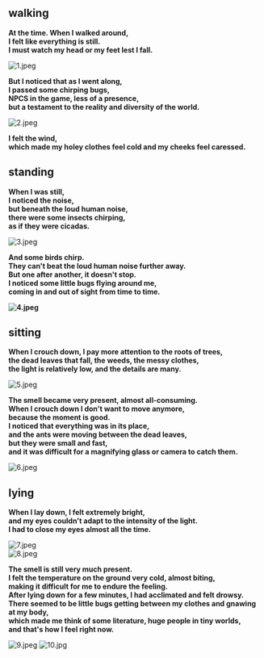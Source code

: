 ## walking

**At the time. When I walked around,   
I felt like everything is still.   
I must watch my head or my feet lest I fall.**  

![1.jpeg](https://github.com/xinxinwang233/wang-Xinyi-s-assignments/blob/main/04-exploration/1.jpeg)

**But I noticed that as I went along,   
I passed some chirping bugs,   
NPCS in the game, less of a presence,   
but a testament to the reality and diversity of the world.**  

![2.jpeg](https://github.com/xinxinwang233/wang-Xinyi-s-assignments/blob/main/04-exploration/2.jpeg)

**I felt the wind,   
which made my holey clothes feel cold and my cheeks feel caressed.**  

## standing
  
**When I was still,   
I noticed the noise,   
but beneath the loud human noise,   
there were some insects chirping,   
as if they were cicadas.**  

![3.jpeg](https://github.com/xinxinwang233/wang-Xinyi-s-assignments/blob/main/04-exploration/3.jpeg)  

**And some birds chirp.   
They can't beat the loud human noise further away.   
But one after another, it doesn't stop.   
I noticed some little bugs flying around me,   
coming in and out of sight from time to time.**

**![4.jpeg](https://github.com/xinxinwang233/wang-Xinyi-s-assignments/blob/main/04-exploration/4.jpeg)**

## sitting

**When I crouch down, I pay more attention to the roots of trees,    
the dead leaves that fall, the weeds, the messy clothes,   
the light is relatively low, and the details are many.**

![5.jpeg](https://github.com/xinxinwang233/wang-Xinyi-s-assignments/blob/main/04-exploration/5.jpeg)

**The smell became very present, almost all-consuming.   
When I crouch down I don't want to move anymore,   
because the moment is good.   
I noticed that everything was in its place,   
and the ants were moving between the dead leaves,   
but they were small and fast,   
and it was difficult for a magnifying glass or camera to catch them.**  

![6.jpeg](https://github.com/xinxinwang233/wang-Xinyi-s-assignments/blob/main/04-exploration/6.jpeg)  

## lying

**When I lay down, I felt extremely bright,   
and my eyes couldn't adapt to the intensity of the light.   
I had to close my eyes almost all the time.**  

![7.jpeg](https://github.com/xinxinwang233/wang-Xinyi-s-assignments/blob/main/04-exploration/7.jpeg)  
![8.jpeg](https://github.com/xinxinwang233/wang-Xinyi-s-assignments/blob/main/04-exploration/8.jpeg)  

**The smell is still very much present.   
I felt the temperature on the ground very cold, almost biting,   
making it difficult for me to endure the feeling.   
After lying down for a few minutes, I had acclimated and felt drowsy.   
There seemed to be little bugs getting between my clothes and gnawing at my body,   
which made me think of some literature, huge people in tiny worlds,   
and that's how I feel right now.**

![9.jpeg](https://github.com/xinxinwang233/wang-Xinyi-s-assignments/blob/main/04-exploration/9.jpeg)
![10.jpg](https://github.com/xinxinwang233/wang-Xinyi-s-assignments/blob/main/04-exploration/10.jpg)
